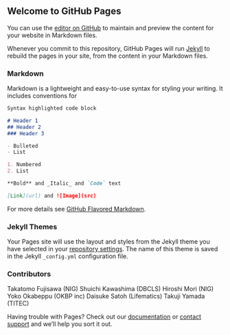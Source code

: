 ## Welcome to GitHub Pages

You can use the [editor on GitHub](https://github.com/microbiome2rdf/microbiome2rdf.github.io/edit/master/README.md) to maintain and preview the content for your website in Markdown files.

Whenever you commit to this repository, GitHub Pages will run [Jekyll](https://jekyllrb.com/) to rebuild the pages in your site, from the content in your Markdown files.

### Markdown

Markdown is a lightweight and easy-to-use syntax for styling your writing. It includes conventions for

```markdown
Syntax highlighted code block

# Header 1
## Header 2
### Header 3

- Bulleted
- List

1. Numbered
2. List

**Bold** and _Italic_ and `Code` text

[Link](url) and ![Image](src)
```

For more details see [GitHub Flavored Markdown](https://guides.github.com/features/mastering-markdown/).

### Jekyll Themes

Your Pages site will use the layout and styles from the Jekyll theme you have selected in your [repository settings](https://github.com/microbiome2rdf/microbiome2rdf.github.io/settings). The name of this theme is saved in the Jekyll `_config.yml` configuration file.

### Contributors

Takatomo Fujisawa (NIG)
Shuichi Kawashima (DBCLS)
Hiroshi Mori (NIG)
Yoko Okabeppu (OKBP inc)
Daisuke Satoh (Lifematics)
Takuji Yamada (TITEC)

Having trouble with Pages? Check out our [documentation](https://help.github.com/categories/github-pages-basics/) or [contact support](https://github.com/contact) and we’ll help you sort it out.
